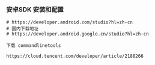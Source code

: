
### 安卓SDK 安装和配置





```
# https://developer.android.com/studio?hl=zh-cn
# 国内下载地址
# https://developer.android.google.cn/studio?hl=zh-cn

下载 commandlinetools
```

```
https://cloud.tencent.com/developer/article/2188266
```



